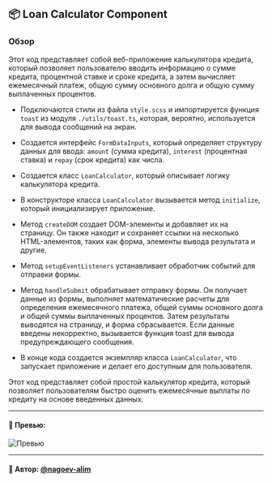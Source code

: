 ## 📦 Loan Calculator Component

### Обзор
Этот код представляет собой веб-приложение калькулятора кредита, который позволяет пользователю вводить информацию о сумме кредита, процентной ставке и сроке кредита, а затем вычисляет ежемесячный платеж, общую сумму основного долга и общую сумму выплаченных процентов.

- Подключаются стили из файла `style.scss` и импортируется функция `toast` из модуля `./utils/toast.ts`, которая, вероятно, используется для вывода сообщений на экран.

- Создается интерфейс `FormDataInputs`, который определяет структуру данных для ввода: `amount` (сумма кредита), `interest` (процентная ставка) и `repay` (срок кредита) как числа.

- Создается класс `LoanCalculator`, который описывает логику калькулятора кредита.

- В конструкторе класса `LoanCalculator` вызывается метод `initialize`, который инициализирует приложение.

- Метод `createDOM` создает DOM-элементы и добавляет их на страницу. Он также находит и сохраняет ссылки на несколько HTML-элементов, таких как форма, элементы вывода результата и другие.

- Метод `setupEventListeners` устанавливает обработчик событий для отправки формы.

- Метод `handleSubmit` обрабатывает отправку формы. Он получает данные из формы, выполняет математические расчеты для определения ежемесячного платежа, общей суммы основного долга и общей суммы выплаченных процентов. Затем результаты выводятся на страницу, и форма сбрасывается. Если данные введены некорректно, вызывается функция toast для вывода предупреждающего сообщения.

- В конце кода создается экземпляр класса `LoanCalculator`, что запускает приложение и делает его доступным для пользователя.

Этот код представляет собой простой калькулятор кредита, который позволяет пользователям быстро оценить ежемесячные выплаты по кредиту на основе введенных данных.

---

#### 🌄 Превью:

![Превью](https://lh3.googleusercontent.com/drive-viewer/AITFw-yCZMkYuirYpdOVKIgpoSTx9GsS9MlvchhfMwxocHHV0ceFO26tdYVrzlT0Ch6s83trwGSeZ2zqPTB1d2OatL2QPxwrVg=s1600)


-----

#### 🙌 Автор: [@nagoev-alim](https://github.com/nagoev-alim)

